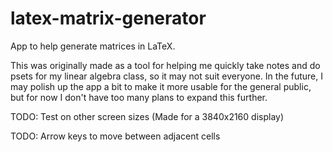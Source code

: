 # latex-matrix-generator

App to help generate matrices in LaTeX.

This was originally made as a tool for helping me quickly take notes and do psets for my linear algebra class, so it may not suit everyone. In the future, I may polish up the app a bit to make it more usable for the general public, but for now I don't have too many plans to expand this further.

TODO: Test on other screen sizes (Made for a 3840x2160 display)

TODO: Arrow keys to move between adjacent cells
